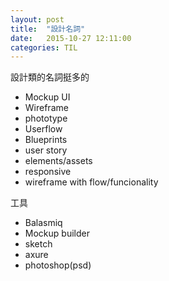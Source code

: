 ```yaml
---
layout: post
title:  "設計名詞"
date:   2015-10-27 12:11:00
categories: TIL
---
```

設計類的名詞挺多的

+ Mockup UI
+ Wireframe
+ phototype
+ Userflow
+ Blueprints
+ user story
+ elements/assets
+ responsive
+ wireframe with flow/funcionality

工具

+ Balasmiq
+ Mockup builder
+ sketch
+ axure
+ photoshop(psd)

